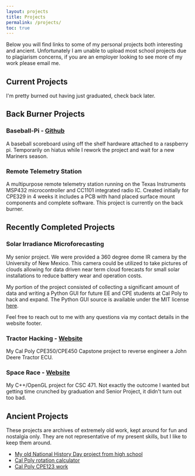 ```yaml
---
layout: projects
title: Projects
permalink: /projects/
toc: true
---
```


Below you will find links to some of my personal projects
both interesting and ancient.  Unfortunately I am unable to
upload most school projects due to plagiarism concerns,
if you are an employer looking to see more of my work
please email me.

## Current Projects

I'm pretty burned out having just graduated, check back later.

## Back Burner Projects

### Baseball-Pi - [Github](https://github.com/Goldman60/baseball-pi)

A baseball scoreboard using off the shelf hardware
attached to a raspberry pi.
Temporarily on hiatus while I rework the project
and wait for a new Mariners season.

### Remote Telemetry Station

A multipurpose remote telemetry station running on the Texas
Instruments MSP432 microcontroller and CC1101 integrated radio IC.
Created initially for CPE329 in 4 weeks it includes a PCB with hand placed
surface mount components and complete software.  This project is currently
on the back burner.

## Recently Completed Projects

### Solar Irradiance Microforecasting

My senior project.  We were provided a 360 degree dome IR camera by
the University of New Mexico.  This camera could be utilized to take
pictures of clouds allowing for data driven near term cloud forecasts
for small solar installations to reduce battery wear and operation costs.

My portion of the project consisted of collecting a significant amount of
data and writing a Python GUI for future EE and CPE students at Cal Poly
to hack and expand.  The Python GUI source is available under the MIT
license [here](https://git.nclf.net/SIMF/simf-python-gui).

Feel free to reach out to me with any questions via my contact details in
the website footer.

### Tractor Hacking - [Website](https://tractorhacking.github.io)

My Cal Poly CPE350/CPE450 Capstone project to reverse
engineer a John Deere Tractor ECU.

### Space Race - [Website](https://projects.ajfite.com/csc471-finalproject)

My C++/OpenGL project for CSC 471.  Not exactly the outcome I wanted but
getting time crunched by graduation and Senior Project, it didn't turn
out too bad.

## Ancient Projects

These projects are archives of extremely old work, kept around for fun
and nostalgia only.  They are not representative of my present skills,
but I like to keep them around.

* [My old National History Day project from high school](https://projects.ajfite.com/nhd/)
* [Cal Poly rotation calculator](https://projects.ajfite.com/rotations/)
* [Cal Poly CPE123 work](https://sites.google.com/site/ajcpe123/)
